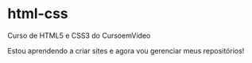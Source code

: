 # html-css
 Curso de HTML5 e CSS3 do CursoemVideo

 Estou aprendendo a criar sites e agora vou gerenciar meus repositórios!
 

